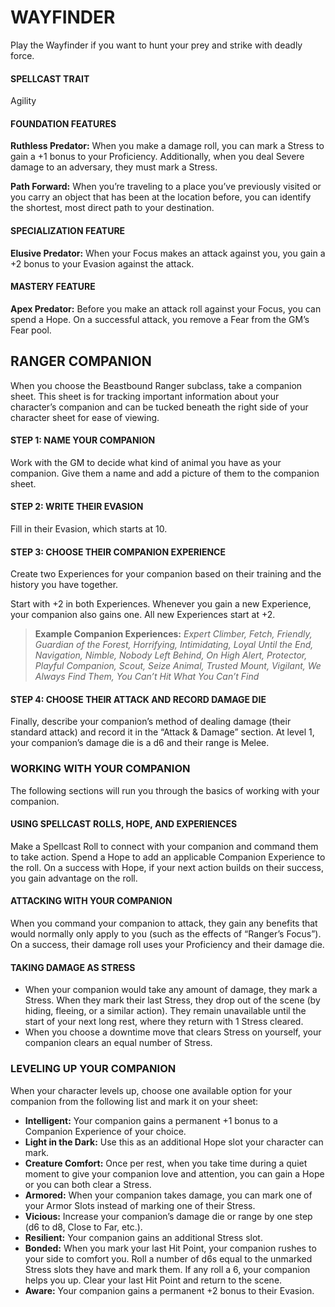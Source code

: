 # WAYFINDER

Play the Wayfinder if you want to hunt your prey and strike with deadly force.

#### SPELLCAST TRAIT

Agility

#### FOUNDATION FEATURES

**Ruthless Predator:** When you make a damage roll, you can mark a Stress to gain a +1 bonus to your Proficiency. Additionally, when you deal Severe damage to an adversary, they must mark a Stress.

**Path Forward:** When you’re traveling to a place you’ve previously visited or you carry an object that has been at the location before, you can identify the shortest, most direct path to your destination.

#### SPECIALIZATION FEATURE

**Elusive Predator:** When your Focus makes an attack against you, you gain a +2 bonus to your Evasion against the attack.

#### MASTERY FEATURE

**Apex Predator:** Before you make an attack roll against your Focus, you can spend a Hope. On a successful attack, you remove a Fear from the GM’s Fear pool.

## RANGER COMPANION

When you choose the Beastbound Ranger subclass, take a companion sheet. This sheet is for tracking important information about your character’s companion and can be tucked beneath the right side of your character sheet for ease of viewing.

#### STEP 1: NAME YOUR COMPANION

Work with the GM to decide what kind of animal you have as your companion. Give them a name and add a picture of them to the companion sheet.

#### STEP 2: WRITE THEIR EVASION

Fill in their Evasion, which starts at 10.

#### STEP 3: CHOOSE THEIR COMPANION EXPERIENCE

Create two Experiences for your companion based on their training and the history you have together.

Start with +2 in both Experiences. Whenever you gain a new Experience, your companion also gains one. All new Experiences start at +2.

> **Example Companion Experiences:** *Expert Climber, Fetch, Friendly, Guardian of the Forest, Horrifying, Intimidating, Loyal Until the End, Navigation, Nimble, Nobody Left Behind, On High Alert, Protector, Playful Companion, Scout, Seize Animal, Trusted Mount, Vigilant, We Always Find Them, You Can’t Hit What You Can’t Find*

#### STEP 4: CHOOSE THEIR ATTACK AND RECORD DAMAGE DIE

Finally, describe your companion’s method of dealing damage (their standard attack) and record it in the “Attack & Damage” section. At level 1, your companion’s damage die is a d6 and their range is Melee.

### WORKING WITH YOUR COMPANION

The following sections will run you through the basics of working with your companion.

#### USING SPELLCAST ROLLS, HOPE, AND EXPERIENCES

Make a Spellcast Roll to connect with your companion and command them to take action. Spend a Hope to add an applicable Companion Experience to the roll. On a success with Hope, if your next action builds on their success, you gain advantage on the roll.

#### ATTACKING WITH YOUR COMPANION

When you command your companion to attack, they gain any benefits that would normally only apply to you (such as the effects of “Ranger’s Focus”). On a success, their damage roll uses your Proficiency and their damage die.

#### TAKING DAMAGE AS STRESS

- When your companion would take any amount of damage, they mark a Stress. When they mark their last Stress, they drop out of the scene (by hiding, fleeing, or a similar action). They remain unavailable until the start of your next long rest, where they return with 1 Stress cleared.
- When you choose a downtime move that clears Stress on yourself, your companion clears an equal number of Stress.

### LEVELING UP YOUR COMPANION

When your character levels up, choose one available option for your companion from the following list and mark it on your sheet:

- **Intelligent:** Your companion gains a permanent +1 bonus to a Companion Experience of your choice.
- **Light in the Dark:** Use this as an additional Hope slot your character can mark.
- **Creature Comfort:** Once per rest, when you take time during a quiet moment to give your companion love and attention, you can gain a Hope or you can both clear a Stress.
- **Armored:** When your companion takes damage, you can mark one of your Armor Slots instead of marking one of their Stress.
- **Vicious:** Increase your companion’s damage die or range by one step (d6 to d8, Close to Far, etc.).
- **Resilient:** Your companion gains an additional Stress slot.
- **Bonded:** When you mark your last Hit Point, your companion rushes to your side to comfort you. Roll a number of d6s equal to the unmarked Stress slots they have and mark them. If any roll a 6, your companion helps you up. Clear your last Hit Point and return to the scene.
- **Aware:** Your companion gains a permanent +2 bonus to their Evasion.
